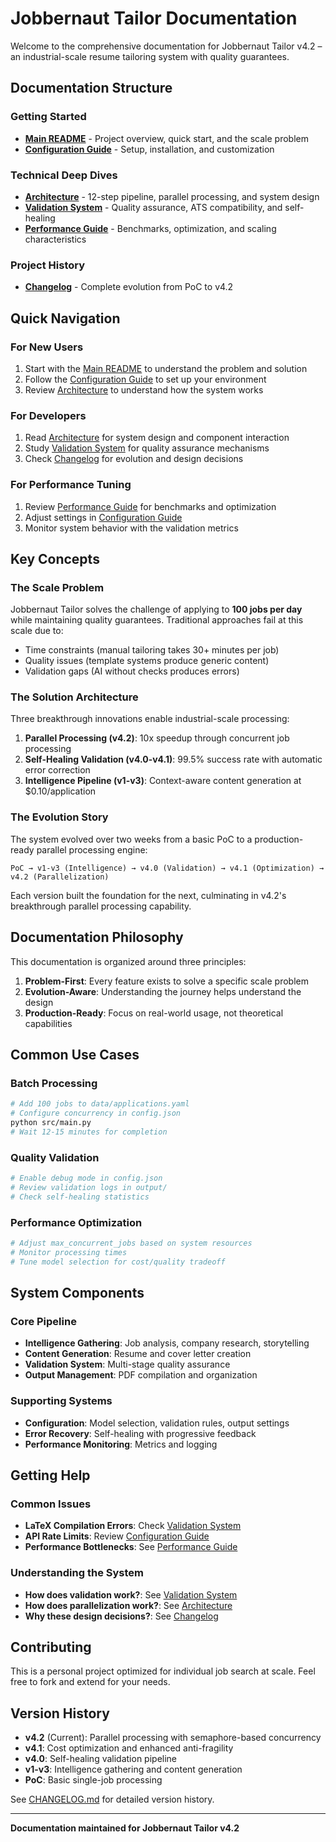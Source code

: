 # Jobbernaut Tailor Documentation

Welcome to the comprehensive documentation for Jobbernaut Tailor v4.2 – an industrial-scale resume tailoring system with quality guarantees.

## Documentation Structure

### Getting Started
- **[Main README](../README.md)** - Project overview, quick start, and the scale problem
- **[Configuration Guide](CONFIGURATION.md)** - Setup, installation, and customization

### Technical Deep Dives
- **[Architecture](ARCHITECTURE.md)** - 12-step pipeline, parallel processing, and system design
- **[Validation System](VALIDATION.md)** - Quality assurance, ATS compatibility, and self-healing
- **[Performance Guide](PERFORMANCE.md)** - Benchmarks, optimization, and scaling characteristics

### Project History
- **[Changelog](CHANGELOG.md)** - Complete evolution from PoC to v4.2

## Quick Navigation

### For New Users
1. Start with the [Main README](../README.md) to understand the problem and solution
2. Follow the [Configuration Guide](CONFIGURATION.md) to set up your environment
3. Review [Architecture](ARCHITECTURE.md) to understand how the system works

### For Developers
1. Read [Architecture](ARCHITECTURE.md) for system design and component interaction
2. Study [Validation System](VALIDATION.md) for quality assurance mechanisms
3. Check [Changelog](CHANGELOG.md) for evolution and design decisions

### For Performance Tuning
1. Review [Performance Guide](PERFORMANCE.md) for benchmarks and optimization
2. Adjust settings in [Configuration Guide](CONFIGURATION.md)
3. Monitor system behavior with the validation metrics

## Key Concepts

### The Scale Problem
Jobbernaut Tailor solves the challenge of applying to **100 jobs per day** while maintaining quality guarantees. Traditional approaches fail at this scale due to:
- Time constraints (manual tailoring takes 30+ minutes per job)
- Quality issues (template systems produce generic content)
- Validation gaps (AI without checks produces errors)

### The Solution Architecture
Three breakthrough innovations enable industrial-scale processing:

1. **Parallel Processing (v4.2)**: 10x speedup through concurrent job processing
2. **Self-Healing Validation (v4.0-v4.1)**: 99.5% success rate with automatic error correction
3. **Intelligence Pipeline (v1-v3)**: Context-aware content generation at $0.10/application

### The Evolution Story
The system evolved over two weeks from a basic PoC to a production-ready parallel processing engine:

```
PoC → v1-v3 (Intelligence) → v4.0 (Validation) → v4.1 (Optimization) → v4.2 (Parallelization)
```

Each version built the foundation for the next, culminating in v4.2's breakthrough parallel processing capability.

## Documentation Philosophy

This documentation is organized around three principles:

1. **Problem-First**: Every feature exists to solve a specific scale problem
2. **Evolution-Aware**: Understanding the journey helps understand the design
3. **Production-Ready**: Focus on real-world usage, not theoretical capabilities

## Common Use Cases

### Batch Processing
```bash
# Add 100 jobs to data/applications.yaml
# Configure concurrency in config.json
python src/main.py
# Wait 12-15 minutes for completion
```

### Quality Validation
```bash
# Enable debug mode in config.json
# Review validation logs in output/
# Check self-healing statistics
```

### Performance Optimization
```bash
# Adjust max_concurrent_jobs based on system resources
# Monitor processing times
# Tune model selection for cost/quality tradeoff
```

## System Components

### Core Pipeline
- **Intelligence Gathering**: Job analysis, company research, storytelling
- **Content Generation**: Resume and cover letter creation
- **Validation System**: Multi-stage quality assurance
- **Output Management**: PDF compilation and organization

### Supporting Systems
- **Configuration**: Model selection, validation rules, output settings
- **Error Recovery**: Self-healing with progressive feedback
- **Performance Monitoring**: Metrics and logging

## Getting Help

### Common Issues
- **LaTeX Compilation Errors**: Check [Validation System](VALIDATION.md)
- **API Rate Limits**: Review [Configuration Guide](CONFIGURATION.md)
- **Performance Bottlenecks**: See [Performance Guide](PERFORMANCE.md)

### Understanding the System
- **How does validation work?**: See [Validation System](VALIDATION.md)
- **How does parallelization work?**: See [Architecture](ARCHITECTURE.md)
- **Why these design decisions?**: See [Changelog](CHANGELOG.md)

## Contributing

This is a personal project optimized for individual job search at scale. Feel free to fork and extend for your needs.

## Version History

- **v4.2** (Current): Parallel processing with semaphore-based concurrency
- **v4.1**: Cost optimization and enhanced anti-fragility
- **v4.0**: Self-healing validation pipeline
- **v1-v3**: Intelligence gathering and content generation
- **PoC**: Basic single-job processing

See [CHANGELOG.md](CHANGELOG.md) for detailed version history.

---

**Documentation maintained for Jobbernaut Tailor v4.2**
